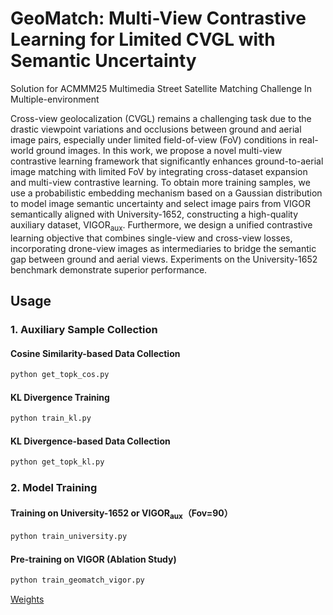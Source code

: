 # GeoMatch: Multi-View Contrastive Learning for Limited CVGL with Semantic Uncertainty

Solution for ACMMM25 Multimedia Street Satellite Matching Challenge In Multiple-environment

Cross-view geolocalization (CVGL) remains a challenging task due to the drastic viewpoint variations and occlusions between ground and aerial image pairs, especially under limited field-of-view (FoV) conditions in real-world ground images. In this work, we propose a novel multi-view contrastive learning framework that significantly enhances ground-to-aerial image matching with limited FoV by integrating cross-dataset expansion and multi-view contrastive learning.
To obtain more training samples, we use a probabilistic embedding mechanism based on a Gaussian distribution to model image semantic uncertainty and select image pairs from VIGOR semantically aligned with University-1652, constructing a high-quality auxiliary dataset, VIGOR<sub>aux</sub>. Furthermore, we design a unified contrastive learning objective that combines single-view and cross-view losses, incorporating drone-view images as intermediaries to bridge the semantic gap between ground and aerial views. Experiments on the University-1652 benchmark demonstrate superior performance. 

## Usage

### 1. Auxiliary Sample Collection

#### Cosine Similarity-based Data Collection
```bash
python get_topk_cos.py
```
#### KL Divergence Training
```bash
python train_kl.py
```

#### KL Divergence-based Data Collection
```bash
python get_topk_kl.py
```

### 2. Model Training

#### Training on University-1652 or VIGOR<sub>aux</sub>（Fov=90）
```bash
python train_university.py
```

#### Pre-training on VIGOR (Ablation Study)
```bash
python train_geomatch_vigor.py
```

[Weights](https://1drv.ms/u/c/14077d7f8d867acd/EdyGV7Y1wjlLtPMBuqq9lh4BeDCnoYC7BQpLhbhsvDta_A?e=ECuR4S)


